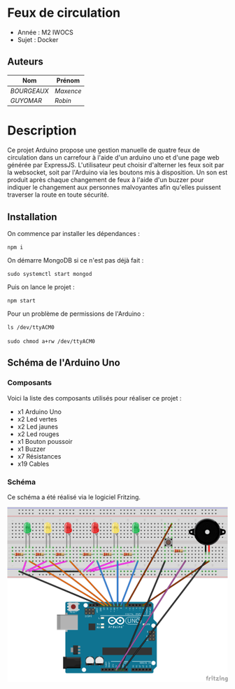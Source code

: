 # Feux de circulation

- Année : M2 IWOCS
- Sujet : Docker

## Auteurs

|Nom|Prénom|
|--|--|
| *BOURGEAUX* | *Maxence*|
| *GUYOMAR* | *Robin* |

# Description

Ce projet Arduino propose une gestion manuelle de quatre feux de circulation dans un carrefour à l'aide d'un 
arduino uno et d'une page web générée par ExpressJS. L'utilisateur peut choisir d'alterner les feux soit par la websocket,
soit par l'Arduino via les boutons mis à disposition. Un son est produit après chaque changement de feux à l'aide d'un 
buzzer pour indiquer le changement aux personnes malvoyantes afin qu'elles puissent traverser la route en toute sécurité.

## Installation

On commence par installer les dépendances :

    npm i

On démarre MongoDB si ce n'est pas déjà fait : 

    sudo systemctl start mongod

Puis on lance le projet :

    npm start

Pour un problème de permissions de l'Arduino : 

    ls /dev/ttyACM0

    sudo chmod a+rw /dev/ttyACM0

## Schéma de l'Arduino Uno

### Composants

Voici la liste des composants utilisés pour réaliser ce projet :

* x1 Arduino Uno
* x2 Led vertes
* x2 Led jaunes
* x2 Led rouges
* x1 Bouton poussoir
* x1 Buzzer 
* x7 Résistances
* x19 Cables

### Schéma

Ce schéma a été réalisé via le logiciel Fritzing.

![Schema](public/img/Arduino.png)